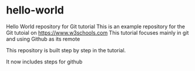 # hello-world
Hello World repository for Git tutorial
This is an example repository for the Git tutoial on https://www.w3schools.com
This tutorial focuses mainly in git and using Github as its remote

This repository is built step by step in the tutorial.

It now includes steps for github
